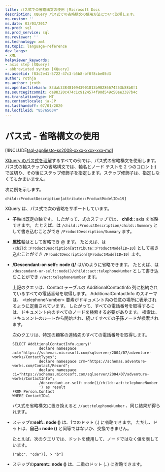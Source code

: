```yaml
---
title: パス式での省略構文の使用 |Microsoft Docs
description: XQuery パス式での省略構文の使用方法について説明します。
ms.custom: ''
ms.date: 03/03/2017
ms.prod: sql
ms.prod_service: sql
ms.reviewer: ''
ms.technology: xml
ms.topic: language-reference
dev_langs:
- XML
helpviewer_keywords:
- axis step [XQuery]
- abbreviated syntax [XQuery]
ms.assetid: f83c2e41-5722-47c3-b5b8-bf0f8cbe05d3
author: rothja
ms.author: jroth
ms.openlocfilehash: 83dab3384810943901813b90286674253b88b8f1
ms.sourcegitcommit: da88320c474c1c9124574f90d549c50ee3387b4c
ms.translationtype: MT
ms.contentlocale: ja-JP
ms.lasthandoff: 07/01/2020
ms.locfileid: "85765634"
---
```

# <a name="path-expressions---using-abbreviated-syntax"></a>パス式 - 省略構文の使用
[!INCLUDE[tsql-appliesto-ss2008-xxxx-xxxx-xxx-md](../includes/applies-to-version/sqlserver.md)]

  [XQuery のパス式を理解](../xquery/path-expressions-xquery.md)するすべての例では、パス式の省略構文を使用します。 パス式の軸ステップの省略構文では、軸名とノード テストを 2 つのコロン (::) で区切り、その後にステップ修飾子を指定します。ステップ修飾子は、指定しなくてもかまいません。  
  
 次に例を示します。  
  
```  
child::ProductDescription[attribute::ProductModelID=19]  
```  
  
 XQuery は、パス式で次の省略をサポートしています。  
  
-   **子**軸は既定の軸です。 したがって、式のステップでは、 **child::** axis を省略できます。 たとえば、は `/child::ProductDescription/child::Summary` として書き込むことができ `/ProductDescription/Summary` ます。  
  
-   **属性**軸はとして省略でき @ ます。 たとえば、は `/child::ProductDescription[attribute::ProductModelID=10]` として書き込むことができ `/ProudctDescription[@ProductModelID=10]` ます。  
  
-   **/Descendant-or-self:: node ()/** は//のように省略できます。 たとえば、は `/descendant-or-self::node()/child::act:telephoneNumber` として書き込むことができ `//act:telephoneNumber` ます。  
  
     上記のクエリは、Contact テーブルの AdditionalContactInfo 列に格納されているすべての電話番号を取得します。 AdditionalContactInfo のスキーマは、 \<telephoneNumber> 要素がドキュメント内の任意の場所に表示されるように定義されています。 したがって、すべての電話番号を取得するには、ドキュメント内のすべてのノードを検索する必要があります。 検索は、ドキュメントのルートから開始され、続いてすべての子孫ノードが検索されます。  
  
     次のクエリは、特定の顧客の連絡先のすべての電話番号を取得します。  
  
    ```  
    SELECT AdditionalContactInfo.query('             
                declare namespace act="https://schemas.microsoft.com/sqlserver/2004/07/adventure-works/ContactTypes";             
                declare namespace crm="https://schemas.adventure-works.com/Contact/Record";             
                declare namespace ci="https://schemas.microsoft.com/sqlserver/2004/07/adventure-works/ContactInfo";             
                /descendant-or-self::node()/child::act:telephoneNumber             
                ') as result             
    FROM Person.Contact             
    WHERE ContactID=1             
    ```  
  
     パス式を省略構文に置き換えると `//act:telephoneNumber` 、同じ結果が得られます。  
  
-   ステップの**self:: node ()** は、1つのドット (.) に省略できます。 ただし、ドットは、**自己:: node ()** と同等ではないか、交換できません。  
  
     たとえば、次のクエリでは、ドットを使用して、ノードではなく値を表しています。  
  
    ```  
    ("abc", "cde")[. > "b"]  
    ```  
  
-   ステップの**parent:: node ()** は、二重のドット (..) に省略できます。  
  
  
